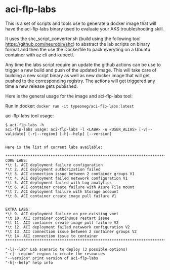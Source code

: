 # aci-flp-labs
This is a set of scripts and tools use to generate a docker image that will have the aci-flp-labs binary used to evaluate your AKS troubleshooting skill.

It uses the shc_script_converter.sh (build using the following tool https://github.com/neurobin/shc) to abstract the lab scripts on binary format and then the use the Dockerfile to pack everyting on a Ubuntu container with az cli and kubectl.

Any time the labs script require an update the github actions can be use to trigger a new build and push of the updated image. This will take care of building a new script binary as well as new docker image that will get pushed to the corresponding registry. The actions will get triggered any time a new release gets published.

Here is the general usage for the image and aci-flp-labs tool:

Run in docker: `docker run -it typeoneg/aci-flp-labs:latest`

aci-flp-labs tool usage:
```
$ aci-flp-labs -h
aci-flp-labs usage: aci-flp-labs -l <LAB#> -u <USER_ALIAS> [-v|--validate] [-r|--region] [-h|--help] [--version]


Here is the list of current labs available:

*************************************************************************************
CORE LABS:
*\t 1. ACI deployment failure configuration
*\t 2. ACI deployment authorization failed
*\t 3. ACI connection issue between 2 container groups V1
*\t 4. ACI deployment failed netwwork configuration V1
*\t 5. ACI deployment failed with Log analytics
*\t 6. ACI container create failure with Azure File mount
*\t 7. ACI deployment failure with Storage account
*\t 8. ACI container create image pull failure V1


EXTRA LABS:
*\t 9. ACI deployment failure on pre-existing vnet
*\t 10. ACI container continuous restart issue
*\t 11. ACI container create image pull failure V2
*\t 12. ACI deployment failed netwwork configuration V2
*\t 13. ACI connection issue between 2 container groups V2
*\t 14. ACI connection issue to container
*************************************************************************************

"-l|--lab" Lab scenario to deploy (3 possible options)
"-r|--region" region to create the resources
"--version" print version of aci-flp-labs
"-h|--help" help info
```
